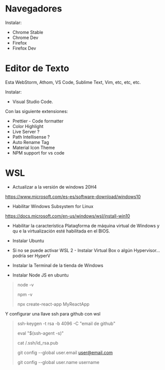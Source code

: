 # Navegadores

Instalar:

- Chrome Stable
- Chrome Dev
- Firefox
- Firefox Dev

# Editor de Texto

Esta WebStorm, Athom, VS Code, Sublime Text, Vim, etc, etc, etc.

Instalar:

- Visual Studio Code.

Con las siguiente extensiones:

- Prettier - Code formatter
- Color Highlight
- Live Server ?
- Path Intellisense ?
- Auto Rename Tag
- Material Icon Theme
- NPM support for vs code

# WSL

- Actualizar a la versión de windows 20H4

https://www.microsoft.com/es-es/software-download/windows10

- Habilitar Windows Subsystem for Linux

https://docs.microsoft.com/en-us/windows/wsl/install-win10

- Habilitar la característica Plataqforma de máquina virtual de Windows y qu e la virtualización esté habilitada en el BIOS.

- Instalar Ubuntu

- Si no se puede activar WSL 2 - Instalar Virtual Box o algún Hypervisor... podría ser HyperV

- Instalar la Terminal de la tienda de Windows

- Instalar Node JS en ubuntu

> node -v
>
> npm -v
>
> npx create-react-app MyReactApp

Y configurar una llave ssh para github con wsl

> ssh-keygen -t rsa -b 4096 -C "email de github"
>
> eval "$(ssh-agent -s)"
>
> cat /.ssh/id_rsa.pub
>
> git config --global user.email user@email.com
>
> git config --global user.name username
